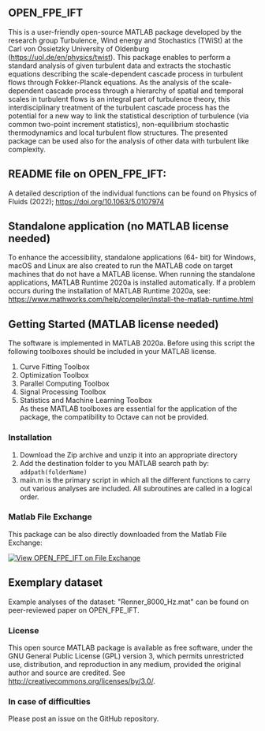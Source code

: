 ## OPEN_FPE_IFT     
This is a user-friendly open-source MATLAB package developed by the research group Turbulence, Wind energy and Stochastics (TWiSt) at the Carl von Ossietzky University of Oldenburg (https://uol.de/en/physics/twist). This package enables to perform a standard analysis of given turbulent data and extracts the stochastic equations describing the scale-dependent cascade process in turbulent flows through Fokker-Planck equations. As the analysis of the scale-dependent cascade process through a hierarchy of spatial and temporal scales in turbulent flows is an integral part of turbulence theory, this interdisciplinary treatment of the turbulent cascade process has the potential for a new way to link the statistical description of turbulence (via common two-point increment statistics), non-equilibrium stochastic thermodynamics and local turbulent flow structures. The presented package can be used also for the analysis of other data with turbulent like complexity.

## README file on OPEN_FPE_IFT:
A detailed description of the individual functions can be found on Physics of Fluids (2022); https://doi.org/10.1063/5.0107974

## Standalone application (no MATLAB license needed) 
To enhance the accessibility, standalone applications (64- bit) for Windows, macOS and Linux are also created to run the MATLAB code on target machines that do not have a MATLAB license. When running the standalone applications, MATLAB Runtime 2020a is installed automatically. If a problem occurs during the installation of MATLAB Runtime 2020a, see: https://www.mathworks.com/help/compiler/install-the-matlab-runtime.html

## Getting Started (MATLAB license needed)
The software is implemented in MATLAB 2020a. Before using this script the following toolboxes should be included in your MATLAB license.
1. Curve Fitting Toolbox
2. Optimization Toolbox
3. Parallel Computing Toolbox
4. Signal Processing Toolbox
5. Statistics and Machine Learning Toolbox  
As these MATLAB toolboxes are essential for the application of the package, the compatibility
to Octave can not be provided. 

### Installation  
1. Download the Zip archive and unzip it into an appropriate directory
2. Add the destination folder to you MATLAB search path by: 
```addpath(folderName)```
3. main.m is the primary script in which all the different functions to carry out various analyses are included. All subroutines are called in a logical order.

### Matlab File Exchange
This package can be also directly downloaded from the Matlab File Exchange:

[![View OPEN_FPE_IFT on File Exchange](https://www.mathworks.com/matlabcentral/images/matlab-file-exchange.svg)](https://de.mathworks.com/matlabcentral/fileexchange/80551-open_fpe_ift)

## Exemplary dataset 
Example analyses of the dataset: "Renner_8000_Hz.mat" can be found on peer-reviewed paper on OPEN_FPE_IFT.

### License
This open source MATLAB package is available as free software, under the GNU General Public License (GPL) version 3, which permits unrestricted use, distribution, and reproduction in any medium, provided the original author and source are credited. See http://creativecommons.org/licenses/by/3.0/.

### In case of difficulties
Please post an issue on the GitHub repository.
